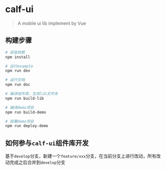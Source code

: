 # calf-ui

> A mobile ui lib implement by Vue

## 构建步骤

```bash
# 安装依赖
npm install

# 运行example
npm run dev

# 运行文档
npm run doc

# 编译组件库，生成lib文件夹
npm run build-lib

# 编译demo项目
npm run build-demo

# 部署demo项目
npm run deploy-demo
```

## 如何参与`calf-ui`组件库开发

基于`develop`分支，新建一个`feature/xxx`分支，在当前分支上进行改动，所有改动完成之后合并到`develop`分支

